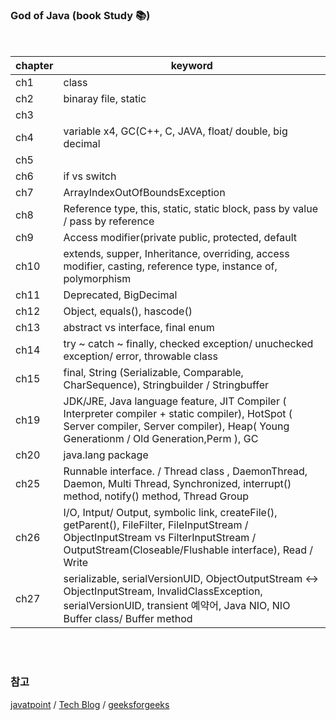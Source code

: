 ### God of Java (book Study 📚)

<br>

| chapter | keyword                                    |
|---------| --------------------------------------------- |
| ch1     | class                 |
| ch2     | binaray file, static |
| ch3     |                  |
| ch4     | variable x4, GC(C++, C, JAVA, float/ double, big decimal |
| ch5     |                  |
| ch6     | if  vs  switch |
| ch7     | ArrayIndexOutOfBoundsException |
| ch8     | Reference type, this, static, static block, pass by value / pass by reference |
| ch9     | Access modifier(private public, protected, default                |
| ch10    | extends, supper, Inheritance, overriding, access modifier, casting, reference type, instance of, polymorphism |
| ch11    | Deprecated, BigDecimal                |
| ch12    | Object, equals(), hascode() |
| ch13    | abstract   vs  interface,  final enum               |
| ch14    | try ~ catch ~ finally, checked exception/ unuchecked exception/ error, throwable class |
| ch15    | final, String (Serializable, Comparable, CharSequence), Stringbuilder / Stringbuffer |
| ch19    | JDK/JRE, Java language feature, JIT Compiler ( Interpreter compiler + static compiler), HotSpot ( Server compiler, Server compiler), Heap( Young Generationm / Old Generation,Perm ), GC |
| ch20    | java.lang package |
| ch25    | Runnable interface. / Thread class , DaemonThread, Daemon, Multi Thread, Synchronized, interrupt() method, notify() method, Thread Group |
| ch26    | I/O, Intput/ Output, symbolic link, createFile(), getParent(), FileFilter, FileInputStream / ObjectInputStream  vs  FilterInputStream / OutputStream(Closeable/Flushable interface), Read / Write
| ch27    | serializable, serialVersionUID, ObjectOutputStream ↔ ObjectInputStream, InvalidClassException, serialVersionUID, transient 예약어, Java NIO, NIO Buffer class/ Buffer method



<br><br>

### 참고 <br>
[javatpoint](https://www.javatpoint.com/java-collections-unmodifiablelist-method) / 
[Tech Blog](https://incheol-jung.gitbook.io/docs/q-and-a/java/string-stringbuffer-stringbuilder) /
[geeksforgeeks](https://www.geeksforgeeks.org/multithreading-in-java/?ref=lbp)
